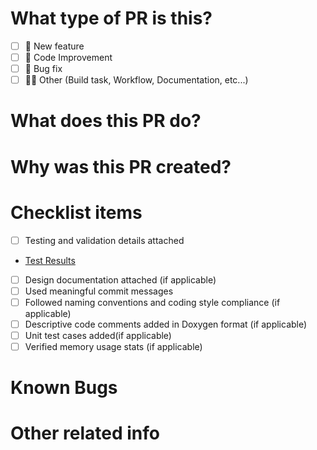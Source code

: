 <!--Do not delete any of the options; type N/A if there is no corresponding information available-->
# What type of PR is this?
<!--Select at least one that is applicable-->
- [ ] 🎁 New feature
- [ ] 🚀 Code Improvement
- [ ] 🐛 Bug fix
- [ ] 🕵️‍♂️ Other (Build task, Workflow, Documentation, etc...)

# What does this PR do?
<!-- Please provide a brief explanation of the changes made in this PR. -->

# Why was this PR created?
<!-- Please provide the motivation behind these changes. -->

# Checklist items
<!-- The developer checklist item should be validated by the reviewer.  -->
- [ ] Testing and validation details attached
-  [Test Results](url)
- [ ] Design documentation attached (if applicable) 
- [ ] Used meaningful commit messages
- [ ] Followed naming conventions and coding style compliance (if applicable)
- [ ] Descriptive code comments added in Doxygen format (if applicable)
- [ ] Unit test cases added(if applicable)
- [ ] Verified memory usage stats (if applicable)

# Known Bugs
<!-- Please provide a brief explanation of known bugs noticed during the development of this change  -->

# Other related info
<!-- Use this to provide any additional related info  -->